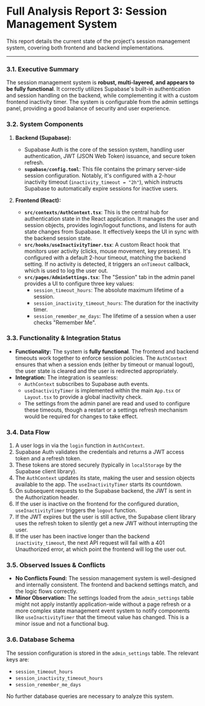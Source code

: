 # Full Analysis Report 3: Session Management System

This report details the current state of the project's session management system, covering both frontend and backend implementations.

---

### 3.1. Executive Summary

The session management system is **robust, multi-layered, and appears to be fully functional**. It correctly utilizes Supabase's built-in authentication and session handling on the backend, while complementing it with a custom frontend inactivity timer. The system is configurable from the admin settings panel, providing a good balance of security and user experience.

### 3.2. System Components

1.  **Backend (Supabase):**
    - Supabase Auth is the core of the session system, handling user authentication, JWT (JSON Web Token) issuance, and secure token refresh.
    - **`supabase/config.toml`**: This file contains the primary server-side session configuration. Notably, it's configured with a 2-hour inactivity timeout (`inactivity_timeout = "2h"`), which instructs Supabase to automatically expire sessions for inactive users.

2.  **Frontend (React):**
    - **`src/contexts/AuthContext.tsx`**: This is the central hub for authentication state in the React application. It manages the user and session objects, provides login/logout functions, and listens for auth state changes from Supabase. It effectively keeps the UI in sync with the backend session state.
    - **`src/hooks/useInactivityTimer.tsx`**: A custom React hook that monitors user activity (clicks, mouse movement, key presses). It's configured with a default 2-hour timeout, matching the backend setting. If no activity is detected, it triggers an `onTimeout` callback, which is used to log the user out.
    - **`src/pages/AdminSettings.tsx`**: The "Session" tab in the admin panel provides a UI to configure three key values:
        - `session_timeout_hours`: The absolute maximum lifetime of a session.
        - `session_inactivity_timeout_hours`: The duration for the inactivity timer.
        - `session_remember_me_days`: The lifetime of a session when a user checks "Remember Me".

### 3.3. Functionality & Integration Status

- **Functionality:** The system is **fully functional**. The frontend and backend timeouts work together to enforce session policies. The `AuthContext` ensures that when a session ends (either by timeout or manual logout), the user state is cleared and the user is redirected appropriately.
- **Integration:** The integration is seamless:
    - `AuthContext` subscribes to Supabase auth events.
    - `useInactivityTimer` is implemented within the main `App.tsx` or `Layout.tsx` to provide a global inactivity check.
    - The settings from the admin panel are read and used to configure these timeouts, though a restart or a settings refresh mechanism would be required for changes to take effect.

### 3.4. Data Flow

1.  A user logs in via the `login` function in `AuthContext`.
2.  Supabase Auth validates the credentials and returns a JWT access token and a refresh token.
3.  These tokens are stored securely (typically in `localStorage` by the Supabase client library).
4.  The `AuthContext` updates its state, making the user and session objects available to the app. The `useInactivityTimer` starts its countdown.
5.  On subsequent requests to the Supabase backend, the JWT is sent in the Authorization header.
6.  If the user is inactive on the frontend for the configured duration, `useInactivityTimer` triggers the `logout` function.
7.  If the JWT expires but the user is still active, the Supabase client library uses the refresh token to silently get a new JWT without interrupting the user.
8.  If the user has been inactive longer than the backend `inactivity_timeout`, the next API request will fail with a 401 Unauthorized error, at which point the frontend will log the user out.

### 3.5. Observed Issues & Conflicts

- **No Conflicts Found:** The session management system is well-designed and internally consistent. The frontend and backend settings match, and the logic flows correctly.
- **Minor Observation:** The settings loaded from the `admin_settings` table might not apply instantly application-wide without a page refresh or a more complex state management event system to notify components like `useInactivityTimer` that the timeout value has changed. This is a minor issue and not a functional bug.

### 3.6. Database Schema

The session configuration is stored in the `admin_settings` table. The relevant keys are:
- `session_timeout_hours`
- `session_inactivity_timeout_hours`
- `session_remember_me_days`

No further database queries are necessary to analyze this system. 